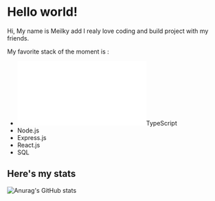 # Hello world!

Hi,
My name is Meilky add I realy love coding and build project with my friends.

My favorite stack of the moment is :
 - ![ts logo](/assets/tsLogo/tsLogo.html)TypeScript
 - Node.js
 - Express.js
 - React.js
 - SQL

## Here's my stats
![Anurag's GitHub stats](https://github-readme-stats.vercel.app/api?username=Meilky&show_icons=true&theme=onedark)
